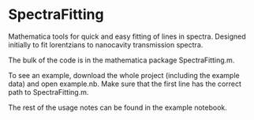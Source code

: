 SpectraFitting
==============

Mathematica tools for quick and easy fitting of lines in spectra. Designed initially to fit lorentzians to nanocavity transmission spectra.

The bulk of the code is in the mathematica package SpectraFitting.m.

To see an example, download the whole project (including the example data) and open example.nb. Make sure that the first line has the correct path to SpectraFitting.m.

The rest of the usage notes can be found in the example notebook.
